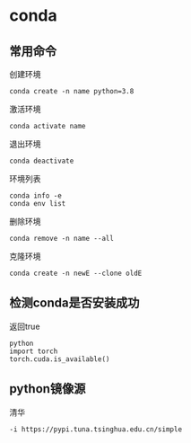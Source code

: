 # conda

## 常用命令

创建环境

```
conda create -n name python=3.8
```

激活环境

```
conda activate name
```

退出环境

```
conda deactivate
```

环境列表

```
conda info -e
conda env list
```

删除环境

```
conda remove -n name --all
```

克隆环境

```
conda create -n newE --clone oldE
```

## 检测conda是否安装成功
返回true
```
python
import torch
torch.cuda.is_available()
```

## python镜像源

清华

```
-i https://pypi.tuna.tsinghua.edu.cn/simple
```
